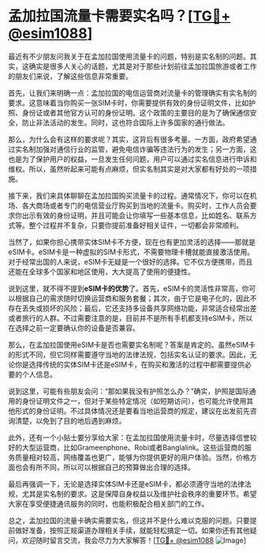 # 孟加拉国流量卡需要实名吗？[[TG💪+ @esim1088](https://t.me/s/esim1088)]

最近有不少朋友问我关于在孟加拉国使用流量卡的问题，特别是实名制的问题。其实，这确实是很多人关心的话题，尤其是对于那些计划前往孟加拉国旅游或者工作的朋友们来说，了解这些信息非常重要。

首先，让我们来明确一点：孟加拉国的电信运营商对流量卡的管理确实有实名制的要求。这意味着当你购买一张SIM卡时，你需要提供有效的身份证明文件，比如护照、身份证或者其他官方认可的身份证明。这个政策的主要目的是为了确保通信安全，防止非法活动的发生。同时，这也符合国际上许多国家的通行做法。

那么，为什么会有这样的要求呢？其实，这背后有很多考量。一方面，政府希望通过实名制加强对通信行业的监管，避免电信诈骗等违法行为的发生；另一方面，这也是为了保护用户的权益，一旦发生任何问题，用户可以通过实名信息进行申诉和维权。所以，虽然听起来可能有点麻烦，但实名制其实是对大家都有好处的一项措施。

接下来，我们来具体聊聊在孟加拉国购买流量卡的过程。通常情况下，你可以在机场、各大商场或者专门的电信营业厅购买到当地的流量卡。购买时，工作人员会要求你出示有效的身份证明，并且可能会让你填写一些基本信息，比如姓名、联系方式等。整个过程并不复杂，只要你提前准备好相关证件，一切都会非常顺利。

当然了，如果你担心携带实体SIM卡不方便，现在也有更加灵活的选择——那就是eSIM卡。eSIM卡是一种虚拟的SIM卡形式，不需要物理卡槽就能直接激活使用。对于经常出国的人来说，eSIM卡无疑是一个很好的选择。它不仅方便携带，而且还能在全球多个国家和地区使用，大大提高了使用的便捷性。

说到这里，就不得不提到**eSIM卡的优势**了。首先，eSIM卡的灵活性非常高，你可以根据自己的需求随时切换运营商和服务套餐；其次，由于它是电子化的，因此不存在丢失或损坏的风险；最后，它还支持多设备共享网络功能，非常适合经常出差或者旅行的人群。不过需要注意的是，目前并不是所有手机都支持eSIM卡，所以在选择之前一定要确认你的设备是否兼容。

那么，在孟加拉国使用eSIM卡是否也需要实名制呢？答案是肯定的。虽然eSIM卡的形式不同，但它同样需要遵守当地的法律法规，包括实名认证的要求。因此，无论你是选择传统的实体SIM卡还是eSIM卡，在购买和激活的过程中都需要提供必要的个人信息。

说到这里，可能有些朋友会问：“那如果我没有护照怎么办？”确实，护照是国际通用的身份证明文件之一，但对于某些特定情况（如短期访问），也可能允许使用其他形式的身份证明。不过具体情况还是要看当地运营商的规定，建议在出发前先咨询清楚，以免到了目的地后遇到麻烦。

此外，还有一个小贴士要分享给大家：在孟加拉国使用流量卡时，尽量选择信誉较好的大型运营商，比如Grameenphone、Robi或者Banglalink。这些运营商的服务质量相对较高，网络覆盖也更广，能够为你提供更好的用户体验。当然，价格方面也会有所不同，所以可以根据自己的预算做出合理的选择。

最后再强调一下，无论是选择实体SIM卡还是eSIM卡，都必须遵守当地的法律法规，尤其是实名制的要求。这是保障自身权益以及维护社会秩序的重要环节。希望大家在享受便捷通讯服务的同时，也能积极配合相关部门的工作。

总之，孟加拉国的流量卡确实需要实名，但这并不是什么难以克服的问题。只要提前做好准备，按照正规渠道办理相关手续，就能轻松搞定一切。如果你还有其他疑问，欢迎随时留言交流，我会尽力为大家解答！[[TG💪+ @esim1088](https://t.me/s/esim1088) ![Image](https://i.postimg.cc/4NQfJmqS/Snipaste-2025-05-13-00-14-12.png)]